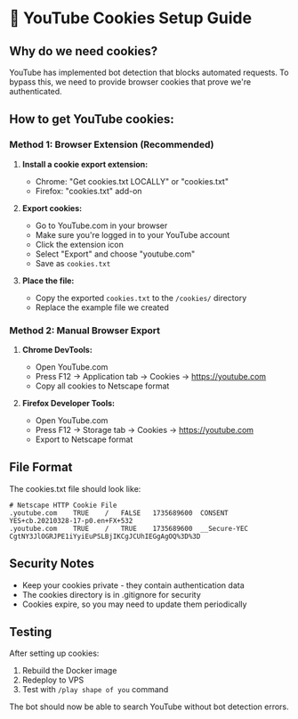 # 🍪 YouTube Cookies Setup Guide

## Why do we need cookies?

YouTube has implemented bot detection that blocks automated requests. To bypass this, we need to provide browser cookies that prove we're authenticated.

## How to get YouTube cookies:

### Method 1: Browser Extension (Recommended)

1. **Install a cookie export extension:**
   - Chrome: "Get cookies.txt LOCALLY" or "cookies.txt"
   - Firefox: "cookies.txt" add-on

2. **Export cookies:**
   - Go to YouTube.com in your browser
   - Make sure you're logged in to your YouTube account
   - Click the extension icon
   - Select "Export" and choose "youtube.com"
   - Save as `cookies.txt`

3. **Place the file:**
   - Copy the exported `cookies.txt` to the `/cookies/` directory
   - Replace the example file we created

### Method 2: Manual Browser Export

1. **Chrome DevTools:**
   - Open YouTube.com
   - Press F12 → Application tab → Cookies → https://youtube.com
   - Copy all cookies to Netscape format

2. **Firefox Developer Tools:**
   - Open YouTube.com  
   - Press F12 → Storage tab → Cookies → https://youtube.com
   - Export to Netscape format

## File Format

The cookies.txt file should look like:

```
# Netscape HTTP Cookie File
.youtube.com	TRUE	/	FALSE	1735689600	CONSENT	YES+cb.20210328-17-p0.en+FX+532
.youtube.com	TRUE	/	TRUE	1735689600	__Secure-YEC	CgtNY3JlOGRJPE1iYyiEuPSLBjIKCgJCUhIEGgAgOQ%3D%3D
```

## Security Notes

- Keep your cookies private - they contain authentication data
- The cookies directory is in .gitignore for security
- Cookies expire, so you may need to update them periodically

## Testing

After setting up cookies:
1. Rebuild the Docker image
2. Redeploy to VPS
3. Test with `/play shape of you` command

The bot should now be able to search YouTube without bot detection errors.
